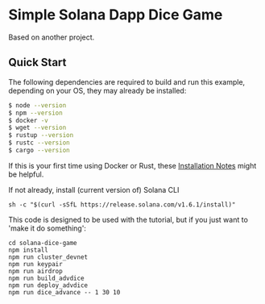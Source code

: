 # Simple Solana Dapp Dice Game
Based on another project. 


## Quick Start

The following dependencies are required to build and run this example,
depending on your OS, they may already be installed:

```bash
$ node --version
$ npm --version
$ docker -v
$ wget --version
$ rustup --version
$ rustc --version
$ cargo --version
```

If this is your first time using Docker or Rust, these [Installation Notes](README-installation-notes.md) might be helpful.

If not already, install (current version of) Solana CLI 

```
sh -c "$(curl -sSfL https://release.solana.com/v1.6.1/install)"
```

This code is designed to be used with the tutorial, but if you just want to 'make it do something':

```
cd solana-dice-game
npm install
npm run cluster_devnet
npm run keypair
npm run airdrop
npm run build_advdice
npm run deploy_advdice
npm run dice_advance -- 1 30 10
```



